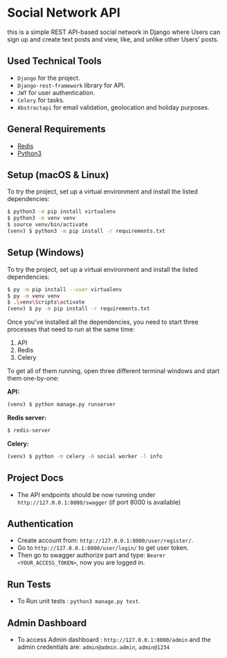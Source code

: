 # Social Network API
this is a simple REST API-based social network in Django where
Users can sign up and create text posts and view, like, and unlike other Users’ posts.

## Used Technical Tools
* `Django` for the project.
* `Django-rest-framework` library for API.
* `JWT` for user authentication.
* `Celery` for tasks.
* `Abstractapi` for email validation, geolocation and holiday purposes.

## General Requirements
* [Redis](https://redis.io/docs/getting-started/installation/)
* [Python3](https://www.python.org/downloads/)

## Setup (macOS & Linux)

To try the project, set up a virtual environment and install the listed dependencies:

```sh
$ python3 -m pip install virtualenv
$ python3 -m venv venv
$ source venv/bin/activate
(venv) $ python3 -m pip install -r requirements.txt
```

## Setup (Windows)

To try the project, set up a virtual environment and install the listed dependencies:

```sh
$ py -m pip install --user virtualenv
$ py -m venv venv
$ .\venv\Scripts\activate
(venv) $ py -m pip install -r requirements.txt
```
Once you've installed all the dependencies, you need to start three processes that need to run at the same time:

1. API
2. Redis
3. Celery

To get all of them running, open three different terminal windows and start them one-by-one:

**API:**

```sh
(venv) $ python manage.py runserver
```

**Redis server:**

```sh
$ redis-server
```

**Celery:**

```sh
(venv) $ python -m celery -A social worker -l info
```
## Project Docs
* The API endpoints should be now running under `http://127.0.0.1:8000/swagger` (if port 8000 is available)

## Authentication
* Create account from: `http://127.0.0.1:8000/user/register/`.
* Go to `http://127.0.0.1:8000/user/login/` to get user token.
* Then go to swagger authorize part and type: `Bearer <YOUR_ACCESS_TOKEN>`, now you are logged in.

## Run Tests
* To Run unit tests : `python3 manage.py test`.


## Admin Dashboard
* To access Admin dashboard : `http://127.0.0.1:8000/admin` and the admin credentials are: `admin@admin.admin`, `admin@1234`